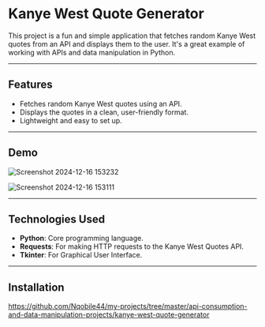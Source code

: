 # Kanye West Quote Generator

This project is a fun and simple application that fetches random Kanye West quotes from an API and displays them to the user. It's a great example of working with APIs and data manipulation in Python.

---

## Features

- Fetches random Kanye West quotes using an API.
- Displays the quotes in a clean, user-friendly format.
- Lightweight and easy to set up.

---

## Demo

![Screenshot 2024-12-16 153232](https://github.com/user-attachments/assets/df1f9956-d905-4384-bc2b-205010412547)


![Screenshot 2024-12-16 153111](https://github.com/user-attachments/assets/1e5292f6-cbb4-4a60-81af-e95ae643c00d)


---

## Technologies Used

- **Python**: Core programming language.
- **Requests**: For making HTTP requests to the Kanye West Quotes API.
- **Tkinter**: For Graphical User Interface.

---

## Installation

   https://github.com/Nqobile44/my-projects/tree/master/api-consumption-and-data-manipulation-projects/kanye-west-quote-generator
